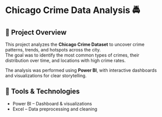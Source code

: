 # Chicago Crime Data Analysis 🚔  

## 📌 Project Overview  
This project analyzes the **Chicago Crime Dataset** to uncover crime patterns, trends, and hotspots across the city.  
The goal was to identify the most common types of crimes, their distribution over time, and locations with high crime rates.  

The analysis was performed using **Power BI**, with interactive dashboards and visualizations for clear storytelling.  

## 🔧 Tools & Technologies  
- Power BI – Dashboard & visualizations  
- Excel – Data preprocessing and cleaning  
